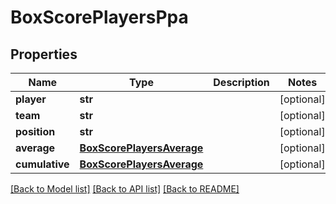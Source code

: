 # BoxScorePlayersPpa

## Properties
Name | Type | Description | Notes
------------ | ------------- | ------------- | -------------
**player** | **str** |  | [optional] 
**team** | **str** |  | [optional] 
**position** | **str** |  | [optional] 
**average** | [**BoxScorePlayersAverage**](BoxScorePlayersAverage.md) |  | [optional] 
**cumulative** | [**BoxScorePlayersAverage**](BoxScorePlayersAverage.md) |  | [optional] 

[[Back to Model list]](../README.md#documentation-for-models) [[Back to API list]](../README.md#documentation-for-api-endpoints) [[Back to README]](../README.md)


